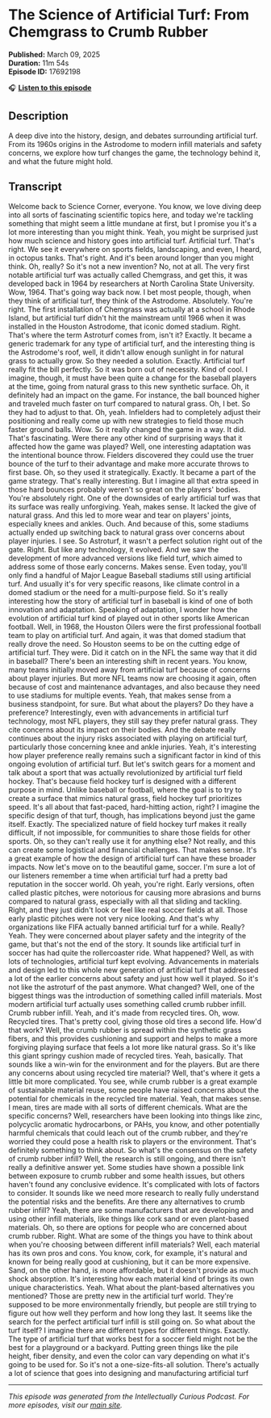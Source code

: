 # The Science of Artificial Turf: From Chemgrass to Crumb Rubber

**Published:** March 09, 2025  
**Duration:** 11m 54s  
**Episode ID:** 17692198

🎧 **[Listen to this episode](https://intellectuallycurious.buzzsprout.com/2529712/episodes/17692198-the-science-of-artificial-turf-from-chemgrass-to-crumb-rubber)**

## Description

A deep dive into the history, design, and debates surrounding artificial turf. From its 1960s origins in the Astrodome to modern infill materials and safety concerns, we explore how turf changes the game, the technology behind it, and what the future might hold.

## Transcript

Welcome back to Science Corner, everyone. You know, we love diving deep into all sorts of fascinating scientific topics here, and today we're tackling something that might seem a little mundane at first, but I promise you it's a lot more interesting than you might think. Yeah, you might be surprised just how much science and history goes into artificial turf. Artificial turf. That's right. We see it everywhere on sports fields, landscaping, and even, I heard, in octopus tanks. That's right. And it's been around longer than you might think. Oh, really? So it's not a new invention? No, not at all. The very first notable artificial turf was actually called Chemgrass, and get this, it was developed back in 1964 by researchers at North Carolina State University. Wow, 1964. That's going way back now. I bet most people, though, when they think of artificial turf, they think of the Astrodome. Absolutely. You're right. The first installation of Chemgrass was actually at a school in Rhode Island, but artificial turf didn't hit the mainstream until 1966 when it was installed in the Houston Astrodome, that iconic domed stadium. Right. That's where the term Astroturf comes from, isn't it? Exactly. It became a generic trademark for any type of artificial turf, and the interesting thing is the Astrodome's roof, well, it didn't allow enough sunlight in for natural grass to actually grow. So they needed a solution. Exactly. Artificial turf really fit the bill perfectly. So it was born out of necessity. Kind of cool. I imagine, though, it must have been quite a change for the baseball players at the time, going from natural grass to this new synthetic surface. Oh, it definitely had an impact on the game. For instance, the ball bounced higher and traveled much faster on turf compared to natural grass. Oh, I bet. So they had to adjust to that. Oh, yeah. Infielders had to completely adjust their positioning and really come up with new strategies to field those much faster ground balls. Wow. So it really changed the game in a way. It did. That's fascinating. Were there any other kind of surprising ways that it affected how the game was played? Well, one interesting adaptation was the intentional bounce throw. Fielders discovered they could use the truer bounce of the turf to their advantage and make more accurate throws to first base. Oh, so they used it strategically. Exactly. It became a part of the game strategy. That's really interesting. But I imagine all that extra speed in those hard bounces probably weren't so great on the players' bodies. You're absolutely right. One of the downsides of early artificial turf was that its surface was really unforgiving. Yeah, makes sense. It lacked the give of natural grass. And this led to more wear and tear on players' joints, especially knees and ankles. Ouch. And because of this, some stadiums actually ended up switching back to natural grass over concerns about player injuries. I see. So Astroturf, it wasn't a perfect solution right out of the gate. Right. But like any technology, it evolved. And we saw the development of more advanced versions like field turf, which aimed to address some of those early concerns. Makes sense. Even today, you'll only find a handful of Major League Baseball stadiums still using artificial turf. And usually it's for very specific reasons, like climate control in a domed stadium or the need for a multi-purpose field. So it's really interesting how the story of artificial turf in baseball is kind of one of both innovation and adaptation. Speaking of adaptation, I wonder how the evolution of artificial turf kind of played out in other sports like American football. Well, in 1968, the Houston Oilers were the first professional football team to play on artificial turf. And again, it was that domed stadium that really drove the need. So Houston seems to be on the cutting edge of artificial turf. They were. Did it catch on in the NFL the same way that it did in baseball? There's been an interesting shift in recent years. You know, many teams initially moved away from artificial turf because of concerns about player injuries. But more NFL teams now are choosing it again, often because of cost and maintenance advantages, and also because they need to use stadiums for multiple events. Yeah, that makes sense from a business standpoint, for sure. But what about the players? Do they have a preference? Interestingly, even with advancements in artificial turf technology, most NFL players, they still say they prefer natural grass. They cite concerns about its impact on their bodies. And the debate really continues about the injury risks associated with playing on artificial turf, particularly those concerning knee and ankle injuries. Yeah, it's interesting how player preference really remains such a significant factor in kind of this ongoing evolution of artificial turf. But let's switch gears for a moment and talk about a sport that was actually revolutionized by artificial turf field hockey. That's because field hockey turf is designed with a different purpose in mind. Unlike baseball or football, where the goal is to try to create a surface that mimics natural grass, field hockey turf prioritizes speed. It's all about that fast-paced, hard-hitting action, right? I imagine the specific design of that turf, though, has implications beyond just the game itself. Exactly. The specialized nature of field hockey turf makes it really difficult, if not impossible, for communities to share those fields for other sports. Oh, so they can't really use it for anything else? Not really, and this can create some logistical and financial challenges. That makes sense. It's a great example of how the design of artificial turf can have these broader impacts. Now let's move on to the beautiful game, soccer. I'm sure a lot of our listeners remember a time when artificial turf had a pretty bad reputation in the soccer world. Oh yeah, you're right. Early versions, often called plastic pitches, were notorious for causing more abrasions and burns compared to natural grass, especially with all that sliding and tackling. Right, and they just didn't look or feel like real soccer fields at all. Those early plastic pitches were not very nice looking. And that's why organizations like FIFA actually banned artificial turf for a while. Really? Yeah. They were concerned about player safety and the integrity of the game, but that's not the end of the story. It sounds like artificial turf in soccer has had quite the rollercoaster ride. What happened? Well, as with lots of technologies, artificial turf kept evolving. Advancements in materials and design led to this whole new generation of artificial turf that addressed a lot of the earlier concerns about safety and just how well it played. So it's not like the astroturf of the past anymore. What changed? Well, one of the biggest things was the introduction of something called infill materials. Most modern artificial turf actually uses something called crumb rubber infill. Crumb rubber infill. Yeah, and it's made from recycled tires. Oh, wow. Recycled tires. That's pretty cool, giving those old tires a second life. How'd that work? Well, the crumb rubber is spread within the synthetic grass fibers, and this provides cushioning and support and helps to make a more forgiving playing surface that feels a lot more like natural grass. So it's like this giant springy cushion made of recycled tires. Yeah, basically. That sounds like a win-win for the environment and for the players. But are there any concerns about using recycled tire material? Well, that's where it gets a little bit more complicated. You see, while crumb rubber is a great example of sustainable material reuse, some people have raised concerns about the potential for chemicals in the recycled tire material. Yeah, that makes sense. I mean, tires are made with all sorts of different chemicals. What are the specific concerns? Well, researchers have been looking into things like zinc, polycyclic aromatic hydrocarbons, or PAHs, you know, and other potentially harmful chemicals that could leach out of the crumb rubber, and they're worried they could pose a health risk to players or the environment. That's definitely something to think about. So what's the consensus on the safety of crumb rubber infill? Well, the research is still ongoing, and there isn't really a definitive answer yet. Some studies have shown a possible link between exposure to crumb rubber and some health issues, but others haven't found any conclusive evidence. It's complicated with lots of factors to consider. It sounds like we need more research to really fully understand the potential risks and the benefits. Are there any alternatives to crumb rubber infill? Yeah, there are some manufacturers that are developing and using other infill materials, like things like cork sand or even plant-based materials. Oh, so there are options for people who are concerned about crumb rubber. Right. What are some of the things you have to think about when you're choosing between different infill materials? Well, each material has its own pros and cons. You know, cork, for example, it's natural and known for being really good at cushioning, but it can be more expensive. Sand, on the other hand, is more affordable, but it doesn't provide as much shock absorption. It's interesting how each material kind of brings its own unique characteristics. Yeah. What about the plant-based alternatives you mentioned? Those are pretty new in the artificial turf world. They're supposed to be more environmentally friendly, but people are still trying to figure out how well they perform and how long they last. It seems like the search for the perfect artificial turf infill is still going on. So what about the turf itself? I imagine there are different types for different things. Exactly. The type of artificial turf that works best for a soccer field might not be the best for a playground or a backyard. Putting green things like the pile height, fiber density, and even the color can vary depending on what it's going to be used for. So it's not a one-size-fits-all solution. There's actually a lot of science that goes into designing and manufacturing artificial turf

---
*This episode was generated from the Intellectually Curious Podcast. For more episodes, visit our [main site](https://intellectuallycurious.buzzsprout.com).*
